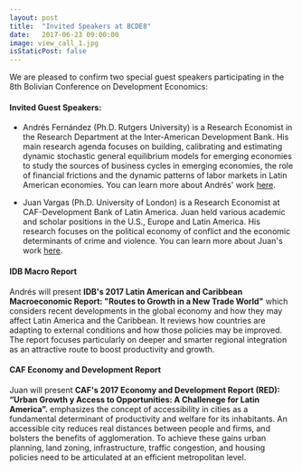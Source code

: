 ```yaml
---
layout: post
title:  "Invited Speakers at BCDE8"
date:   2017-06-23 09:00:00
image: view_call_1.jpg
isStaticPost: false
---
```

We are pleased to confirm two special guest speakers participating in the 8th Bolivian Conference on Development Economics:

#### Invited Guest Speakers:

* Andrés Fernández (Ph.D. Rutgers University) is a Research Economist in the Research Department at the Inter-American Development Bank. His main research agenda focuses on building, calibrating and estimating dynamic stochastic general equilibrium models for emerging economies to  study the sources of business cycles in emerging economies, the role of financial frictions and the dynamic patterns of labor markets in Latin American economies. You can learn more about Andrés' work  [here](https://sites.google.com/site/andresfernandezmartin8/).

* Juan Vargas (Ph.D. University of London) is a Research Economist at CAF-Development Bank of Latin America. Juan held various academic and scholar positions in the U.S., Europe and Latin America. His research focuses on the political economy of conflict and the economic determinants of crime and violence. You can learn more about Juan's work [here](https://sites.google.com/site/juanfvargas/).

#### IDB Macro Report

Andrés will present __IDB's 2017 Latin American and Caribbean Macroeconomic Report: "Routes to Growth in a New Trade World"__ which  considers recent developments in the global economy and how they may affect Latin America and the Caribbean. It reviews how countries are adapting to external conditions and how those policies may be improved. The report focuses particularly on deeper and smarter regional integration as an attractive route to boost productivity and growth.

#### CAF Economy and Development Report

Juan will present __CAF's 2017 Economy and Development Report (RED): “Urban Growth y Access to Opportunities: A Challenege for Latin America”.__ emphasizes the concept of accessibility in cities as a fundamental determinant of productivity and welfare for its inhabitants. An accessible city reduces real distances between people and firms, and bolsters the benefits of agglomeration. To achieve these gains urban planning, land zoning, infrastructure, traffic congestion, and housing policies need to be articulated at an efficient metropolitan level.  
